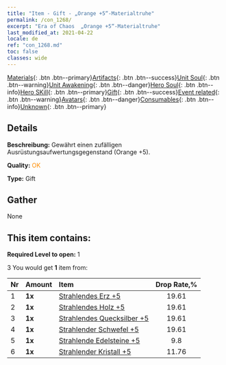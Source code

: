 ```yaml
---
title: "Item - Gift - „Orange +5“-Materialtruhe"
permalink: /con_1268/
excerpt: "Era of Chaos  „Orange +5“-Materialtruhe"
last_modified_at: 2021-04-22
locale: de
ref: "con_1268.md"
toc: false
classes: wide
---
```

 [Materials](/ItemsDE/){: .btn .btn--primary}[Artifacts](/ItemsDE/Artifacts/){: .btn .btn--success}[Unit Soul](/ItemsDE/UnitSoul/){: .btn .btn--warning}[Unit Awakening](/ItemsDE/UnitAwakening/){: .btn .btn--danger}[Hero Soul](/ItemsDE/HeroSoul/){: .btn .btn--info}[Hero SKill](/ItemsDE/HeroSkill/){: .btn .btn--primary}[Gift](/ItemsDE/Gift/){: .btn .btn--success}[Event related](/ItemsDE/Events/){: .btn .btn--warning}[Avatars](/ItemsDE/Avatars/){: .btn .btn--danger}[Consumables](/ItemsDE/Consumables/){: .btn .btn--info}[Unknown](/ItemsDE/Unknown/){: .btn .btn--primary}

## Details
 **Beschreibung:** Gewährt einen zufälligen Ausrüstungsaufwertungsgegenstand (Orange +5).

 **Quality:** <span style="color: #FF8C00">OK</span>

 **Type:** Gift

## Gather

  None

## This item contains:

 **Required Level to open:** 1

 3 You would get **1** item  from:

  | Nr | Amount |     Item    | Drop Rate,% |
  |:---|:-------|:------------|:---------:|
  | 1 |  **1x** | [Strahlendes Erz +5](/de/Items/mat_96/) | 19.61 | 
  | 2 |  **1x** | [Strahlendes Holz +5](/de/Items/mat_97/) | 19.61 | 
  | 3 |  **1x** | [Strahlendes Quecksilber +5](/de/Items/mat_98/) | 19.61 | 
  | 4 |  **1x** | [Strahlender Schwefel +5](/de/Items/mat_99/) | 19.61 | 
  | 5 |  **1x** | [Strahlende Edelsteine +5](/de/Items/mat_100/) | 9.8 | 
  | 6 |  **1x** | [Strahlender Kristall +5](/de/Items/mat_101/) | 11.76 | 
